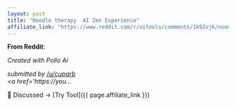 ```yaml
---
layout: post
title: "Noodle therapy  AI Zen Experience"
affiliate_link: "https://www.reddit.com/r/aitools/comments/1k92vj6/noodle_therapy_ai_zen_experience/?ref=autoverse&utm_source=autoverse"
---
```


**From Reddit**:  
*<!-- SC_OFF --><div class='md'><p>Created with Pollo Ai</p> </div><!-- SC_ON --> &#32; submitted by &#32; <a href='https://www.reddit.com/user/cuparb'> /u/cuparb </a> <br /> <span><a href='https://you...*

💬 Discussed → [Try Tool]({{ page.affiliate_link }})  

